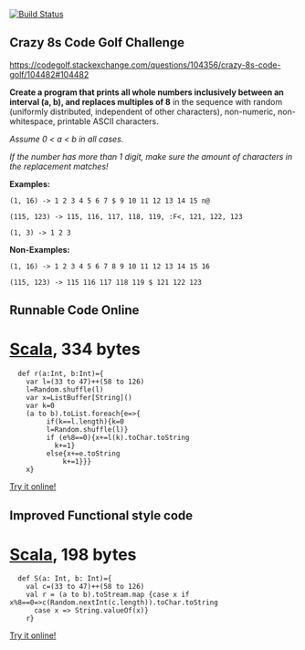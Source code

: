 [![Build Status](https://travis-ci.org/firephil/Crazy8s-intelij-sbt.svg?branch=master)](https://travis-ci.org/firephil/Crazy8s-intelij-sbt)

## Crazy 8s Code Golf Challenge

https://codegolf.stackexchange.com/questions/104356/crazy-8s-code-golf/104482#104482

**Create a program that prints all whole numbers inclusively between an interval (a, b), and replaces multiples of 8** 
in the sequence with random (uniformly distributed, independent of other characters), non-numeric, 
non-whitespace, printable ASCII characters.

*Assume 0 < a < b in all cases.*

*If the number has more than 1 digit, make sure the amount of characters in the replacement matches!*

**Examples:**

`(1, 16) -> 1 2 3 4 5 6 7 $ 9 10 11 12 13 14 15 n@`

`(115, 123) -> 115, 116, 117, 118, 119, :F<, 121, 122, 123`

`(1, 3) -> 1 2 3`

**Non-Examples:**

`(1, 16) -> 1 2 3 4 5 6 7 8 9 10 11 12 13 14 15 16`

`(115, 123) -> 115 116 117 118 119 $ 121 122 123`

## Runnable Code Online
# [Scala], 334 bytes

<!-- language-all: lang-scala -->

      def r(a:Int, b:Int)={
        var l=(33 to 47)++(58 to 126)
        l=Random.shuffle(l)
        var x=ListBuffer[String]()
        var k=0
        (a to b).toList.foreach{e=>{
             if(k==l.length){k=0
             l=Random.shuffle(l)}
             if (e%8==0){x+=l(k).toChar.toString
               k+=1}
             else{x+=e.toString
                 k+=1}}}
        x}

[Try it online!][TIO-jfjhl5fc]

[Scala]: http://www.scala-lang.org/
[TIO-jfjhl5fc]: https://tio.run/##dZBNS8QwEIbv/RVzERK6hK7rxyJEUE@CXvQoHtJ2uo2dTUqalULpb69Nq3aFNZeZMM@TeUmTKVKD3tfWeWjCRWSWCDOvrRH7g1cpoXjSjb8/FAW66A968JrEizK53UdRZNOP0YNnpQ1g69HkDdzVdRcBDAA5FuCYunk0fgVpKFyGEcCnckCSbTbgLVxc8zhml9vQr8@v@ESQnJeIphxTEDLiv2Yrl3Rvr95ps3tny7iSydQzFV5MufA28KKwDlVWdihv5xTT0QWrpCRBaHa@5N2PDf@k6I9VYHi2lTLhXRtLYlXY9VAqN5Y51wIDVLFcH9lIDQYNT8LfeD8LbT9@Zz0ynjm2TlabhPOoH74A "Scala – Try It Online"

## Improved Functional style code
# [Scala], 198 bytes

<!-- language-all: lang-scala -->

      def S(a: Int, b: Int)={
        val c=(33 to 47)++(58 to 126)
        val r = (a to b).toStream.map {case x if x%8==0=>c(Random.nextInt(c.length)).toChar.toString
          case x => String.valueOf(x)}
        r}

[Try it online!][TIO-jfjnnk9z]

[Scala]: http://www.scala-lang.org/
[TIO-jfjnnk9z]: https://tio.run/##VVDRSsQwEHzPV8yLkHBH6Fn1DiEH6pOgCN4XpGl6F0mTkqZSOPrtNWlF8Gl3Z2dndrdX0srZtJ0PEX0uuPLWahWNd7wdoqys5m@mj89D0@hA/lGHaCz/lK72LSHEV19pDu/SOOgxalf3eOq6KwFmoNYNTlQ@4tXFLaolMpGbwLe0UIKWJaLH3Z5tNvT@kPPd7QP7YwQIUJnhivHoTzFo2fJWdrgq2WuMMA3Gm4MQhTgquu7FXVolWVHFrXbneGF59uUiwyph3HkxAH41xBErzJPnoD8aOrJpoYQpndGlVqQnuiu2ZZGl8m8YmeYf "Scala – Try It Online"
